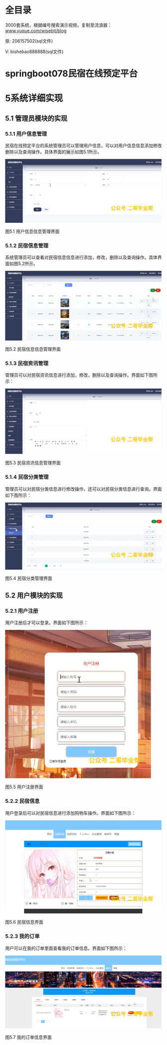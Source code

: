 # 全目录

3000套系统，根据编号搜索演示视频，复制至流浪器：www.yuque.com/wisebit/blog


<p>抠: 206157502(sql文件)</p>
<p>V: bishebao888888(sql文件)</p>


# springboot078民宿在线预定平台
# 5系统详细实现
## 5.1 管理员模块的实现
### 5.1.1 用户信息管理
民宿在线预定平台的系统管理员可以管理用户信息，可以对用户信息信息添加修改删除以及查询操作。具体界面的展示如图5.1所示。

![](/md/blog.010.png)

图5.1 用户信息信息管理界面
### 5.1.2 民宿信息管理
系统管理员可以查看对民宿信息信息进行添加，修改，删除以及查询操作。具体界面如图5.2所示。

![](/md/blog.011.png)

图5.2 民宿信息信息管理界面
### 5.1.3 民宿资讯管理
管理员可以对民宿资讯信息进行添加，修改，删除以及查询操作。界面如下图所示：

![](/md/blog.012.png)

图5.3 民宿资讯信息管理界面
### 5.1.4 民宿分类管理
管理员可以对民宿分类信息进行修改操作，还可以对民宿分类信息进行查询。界面如下图所示：

![](/md/blog.013.png)

图5.4 民宿分类管理界面

## 5.2 用户模块的实现
### 5.2.1 用户注册
用户注册后才可以登录。界面如下图所示：

![](/md/blog.014.png)

图5.5 用户注册界面
### 5.2.2 民宿信息
用户登录后可以对民宿信息进行添加购物车操作。界面如下图所示：

![](/md/blog.015.png)

图5.6 民宿信息界面
### 5.2.3 我的订单
用户可以在我的订单里面查看我的订单信息。界面如下图所示：


![](/md/blog.016.png)

图5.7 我的订单信息界面













